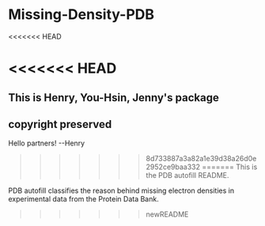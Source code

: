 # Missing-Density-PDB
<<<<<<< HEAD

<<<<<<< HEAD
=======
## This is Henry, You-Hsin, Jenny's package
## copyright preserved

Hello partners! --Henry
>>>>>>> 8d733887a3a82a1e39d38a26d0e2952ce9baa332
=======
This is the PDB autofill README.

PDB autofill classifies the reason behind missing electron densities in experimental data from the Protein Data Bank.
>>>>>>> newREADME
